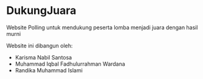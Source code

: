 # DukungJuara
Website Polling untuk mendukung peserta lomba menjadi juara dengan hasil murni

Website ini dibangun oleh:

- Karisma Nabil Santosa
- Muhammad Iqbal Fadhulurrahman Wardana
- Randika Muhammad Islami
